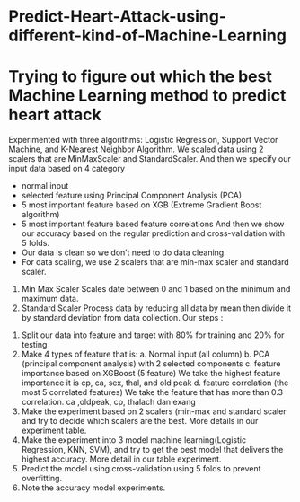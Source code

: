 # Predict-Heart-Attack-using-different-kind-of-Machine-Learning
Trying to figure out which the best Machine Learning method to predict heart attack
==================================================================================
Experimented with three algorithms: Logistic Regression, Support Vector
Machine, and K-Nearest Neighbor Algorithm. We scaled data using 2 scalers that are
MinMaxScaler and StandardScaler. And then we specify our input data based on 4
category
- normal input
- selected feature using Principal Component Analysis (PCA)
- 5 most important feature based on XGB (Extreme Gradient Boost algorithm)
- 5 most important feature based feature correlations
And then we show our accuracy based on the regular prediction and cross-validation
with 5 folds.
- Our data is clean so we don’t need to do data cleaning.
- For data scaling, we use 2 scalers that are min-max scaler and standard scaler.
1) Min Max Scaler
Scales date between 0 and 1 based on the minimum and maximum data.
2) Standard Scaler
Process data by reducing all data by mean then divide it by standard deviation
from data collection.
Our steps :
1. Split our data into feature and target with 80% for training and 20% for testing
2. Make 4 types of feature that is:
a. Normal input (all column)
b. PCA (principal component analysis) with 2 selected components
c. feature importance based on XGBoost (5 feature)
We take the highest feature importance it is cp, ca, sex, thal, and old peak
d. feature correlation (the most 5 correlated features)
We take the feature that has more than 0.3 correlation.
ca ,oldpeak, cp, thalach dan exang
3. Make the experiment based on 2 scalers (min-max and standard scaler and try to
decide which scalers are the best. More details in our experiment table.
4. Make the experiment into 3 model machine learning(Logistic Regression, KNN,
SVM), and try to get the best model that delivers the highest accuracy. More detail
in our table experiment.
5. Predict the model using cross-validation using 5 folds to prevent overfitting.
6. Note the accuracy model experiments.
